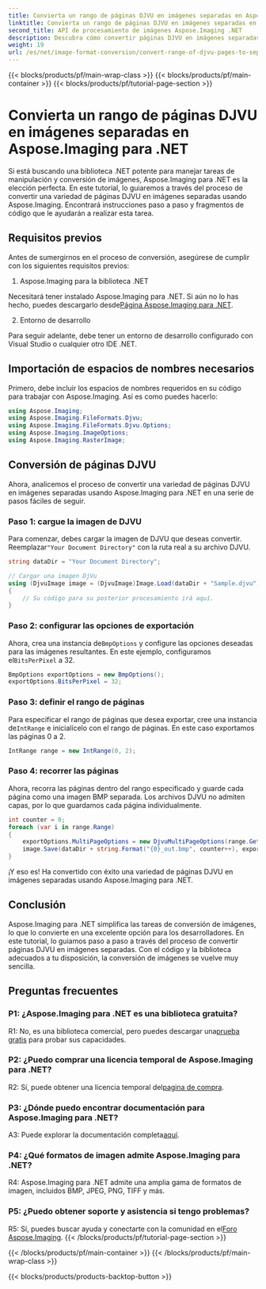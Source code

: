 ```yaml
---
title: Convierta un rango de páginas DJVU en imágenes separadas en Aspose.Imaging para .NET
linktitle: Convierta un rango de páginas DJVU en imágenes separadas en Aspose.Imaging para .NET
second_title: API de procesamiento de imágenes Aspose.Imaging .NET
description: Descubra cómo convertir páginas DJVU en imágenes separadas con Aspose.Imaging para .NET. Se proporcionan guía paso a paso, ejemplos de código y preguntas frecuentes.
weight: 19
url: /es/net/image-format-conversion/convert-range-of-djvu-pages-to-separate-images/
---
```


{{< blocks/products/pf/main-wrap-class >}}
{{< blocks/products/pf/main-container >}}
{{< blocks/products/pf/tutorial-page-section >}}

# Convierta un rango de páginas DJVU en imágenes separadas en Aspose.Imaging para .NET

Si está buscando una biblioteca .NET potente para manejar tareas de manipulación y conversión de imágenes, Aspose.Imaging para .NET es la elección perfecta. En este tutorial, lo guiaremos a través del proceso de convertir una variedad de páginas DJVU en imágenes separadas usando Aspose.Imaging. Encontrará instrucciones paso a paso y fragmentos de código que le ayudarán a realizar esta tarea.

## Requisitos previos

Antes de sumergirnos en el proceso de conversión, asegúrese de cumplir con los siguientes requisitos previos:

1. Aspose.Imaging para la biblioteca .NET

 Necesitará tener instalado Aspose.Imaging para .NET. Si aún no lo has hecho, puedes descargarlo desde[Página Aspose.Imaging para .NET](https://releases.aspose.com/imaging/net/).

2. Entorno de desarrollo

Para seguir adelante, debe tener un entorno de desarrollo configurado con Visual Studio o cualquier otro IDE .NET.

## Importación de espacios de nombres necesarios

Primero, debe incluir los espacios de nombres requeridos en su código para trabajar con Aspose.Imaging. Así es como puedes hacerlo:

```csharp
using Aspose.Imaging;
using Aspose.Imaging.FileFormats.Djvu;
using Aspose.Imaging.FileFormats.Djvu.Options;
using Aspose.Imaging.ImageOptions;
using Aspose.Imaging.RasterImage;
```

## Conversión de páginas DJVU

Ahora, analicemos el proceso de convertir una variedad de páginas DJVU en imágenes separadas usando Aspose.Imaging para .NET en una serie de pasos fáciles de seguir.

### Paso 1: cargue la imagen de DJVU

 Para comenzar, debes cargar la imagen de DJVU que deseas convertir. Reemplazar`"Your Document Directory"` con la ruta real a su archivo DJVU.

```csharp
string dataDir = "Your Document Directory";

// Cargar una imagen DjVu
using (DjvuImage image = (DjvuImage)Image.Load(dataDir + "Sample.djvu"))
{
    // Su código para su posterior procesamiento irá aquí.
}
```

### Paso 2: configurar las opciones de exportación

Ahora, crea una instancia de`BmpOptions` y configure las opciones deseadas para las imágenes resultantes. En este ejemplo, configuramos el`BitsPerPixel` a 32.

```csharp
BmpOptions exportOptions = new BmpOptions();
exportOptions.BitsPerPixel = 32;
```

### Paso 3: definir el rango de páginas

 Para especificar el rango de páginas que desea exportar, cree una instancia de`IntRange` e inicialícelo con el rango de páginas. En este caso exportamos las páginas 0 a 2.

```csharp
IntRange range = new IntRange(0, 2);
```

### Paso 4: recorrer las páginas

Ahora, recorra las páginas dentro del rango especificado y guarde cada página como una imagen BMP separada. Los archivos DJVU no admiten capas, por lo que guardamos cada página individualmente.

```csharp
int counter = 0;
foreach (var i in range.Range)
{
    exportOptions.MultiPageOptions = new DjvuMultiPageOptions(range.GetArrayOneItemFromIndex(counter));
    image.Save(dataDir + string.Format("{0}_out.bmp", counter++), exportOptions);
}
```

¡Y eso es! Ha convertido con éxito una variedad de páginas DJVU en imágenes separadas usando Aspose.Imaging para .NET.

## Conclusión

Aspose.Imaging para .NET simplifica las tareas de conversión de imágenes, lo que lo convierte en una excelente opción para los desarrolladores. En este tutorial, lo guiamos paso a paso a través del proceso de convertir páginas DJVU en imágenes separadas. Con el código y la biblioteca adecuados a tu disposición, la conversión de imágenes se vuelve muy sencilla.

## Preguntas frecuentes

### P1: ¿Aspose.Imaging para .NET es una biblioteca gratuita?

 R1: No, es una biblioteca comercial, pero puedes descargar una[prueba gratis](https://releases.aspose.com/) para probar sus capacidades.

### P2: ¿Puedo comprar una licencia temporal de Aspose.Imaging para .NET?

 R2: Sí, puede obtener una licencia temporal del[pagina de compra](https://purchase.aspose.com/temporary-license/).

### P3: ¿Dónde puedo encontrar documentación para Aspose.Imaging para .NET?

 A3: Puede explorar la documentación completa[aquí](https://reference.aspose.com/imaging/net/).

### P4: ¿Qué formatos de imagen admite Aspose.Imaging para .NET?

R4: Aspose.Imaging para .NET admite una amplia gama de formatos de imagen, incluidos BMP, JPEG, PNG, TIFF y más.

### P5: ¿Puedo obtener soporte y asistencia si tengo problemas?

 R5: Sí, puedes buscar ayuda y conectarte con la comunidad en el[Foro Aspose.Imaging](https://forum.aspose.com/).
{{< /blocks/products/pf/tutorial-page-section >}}

{{< /blocks/products/pf/main-container >}}
{{< /blocks/products/pf/main-wrap-class >}}

{{< blocks/products/products-backtop-button >}}
